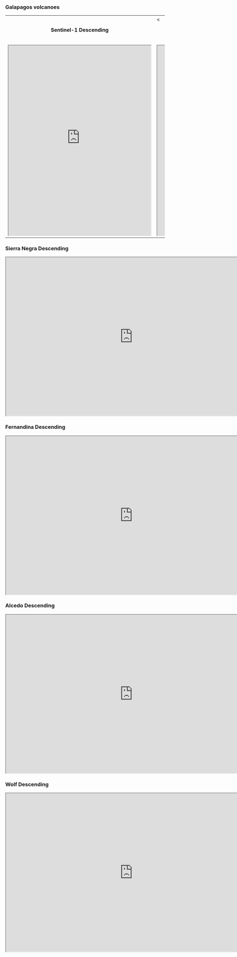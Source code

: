 <h3>Galapagos volcanoes</h3>
<table>
  <tr> 
    <td><h4><center>Sentinel-1 Descending</center></h4></td>
    <td><<h4><center>Sentinel-1 Ascending</center></h4></td>
  </tr>
  <tr> 
    <td><iframe width="450" height="600" src='https://insarmaps.miami.edu/start/-0.5/-91.24/7.80?flyToDatasetCenter=false&startDataset=S1_IW12_128_0593_0597_20181005_XXXXXXXX&minScale=-10&maxScale=10&zoomOut=false'></iframe></td>
    <td><iframe width="450" height="600" src='https://insarmaps.miami.edu/start/-0.5/-91.24/7.80?flyToDatasetCenter=false&startDataset=S1_IW23_106_1178_1182_20180904_XXXXXXXX&minScale=-10&maxScale=10&zoomOut=false'></iframe></td>
  </tr>
</table>

<h3>Sierra Negra Descending</h3>
<iframe width="800" height="500" src='https://insarmaps.miami.edu/start/-0.8/-91.0/9.4?flyToDatasetCenter=false&startDataset=S1_IW12_128_0593_0597_20181005_XXXXXXXX&pointLat=-0.818&pointLon=-91.1240&minScale=-10&maxScale=10'></iframe>

<h3>Fernandina Descending</h3>
<iframe width="800" height="500" src='https://insarmaps.miami.edu/start/-0.3609/-91.35/9.4?flyToDatasetCenter=false&startDataset=S1_IW12_128_0593_0597_20181005_XXXXXXXX&pointLat=-0.36876&pointLon=-91.53420&minScale=-10&maxScale=10'</iframe>

<h3>Cerro Azul Descending</h3>
<iframe width="800" height="500" src='https://insarmaps.miami.edu/start/-0.85/-91.22/9.4?flyToDatasetCenter=false&startDataset=S1_IW12_128_0593_0597_20181005_XXXXXXXX&pointLat=-0.913&pointLon=-91.3690&minScale=-5&maxScale=5'</iframe>

<h3>Alcedo Descending</h3>
<iframe width="800" height="500" src='https://insarmaps.miami.edu/start/-0.4/-91.0/9.4?flyToDatasetCenter=false&startDataset=S1_IW12_128_0593_0597_20181005_XXXXXXXX&pointLat=-0.913&pointLon=-91.3690&minScale=-5&maxScale=5'</iframe>

<h3>Darwin Descending</h3>
<iframe width="800" height="500" src='https://insarmaps.miami.edu/start/-0.4/-91.0/9.4?flyToDatasetCenter=false&startDataset=S1_IW12_128_0593_0597_20181005_XXXXXXXX&pointLat=-0.193&pointLon=-91.2850&minScale=-5&maxScale=5'</iframe>

<h3>Wolf Descending</h3>
<iframe width="800" height="500" src='https://insarmaps.miami.edu/start/0.0/-91.2/9.4?flyToDatasetCenter=false&startDataset=S1_IW12_128_0593_0597_20181005_XXXXXXXX&pointLat=-0.22&pointLon=-91.3390&minScale=-5&maxScale=5'</iframe>
